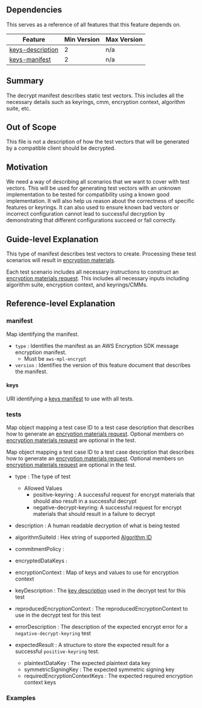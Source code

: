 [//]: # "Copyright Amazon.com Inc. or its affiliates. All Rights Reserved."
[//]: # "SPDX-License-Identifier: CC-BY-SA-4.0"

## Dependencies

This serves as a reference of all features that this feature depends on.

| Feature                                  | Min Version | Max Version |
| ---------------------------------------- | ----------- | ----------- |
| [keys-description](./key-description.md) | 2           | n/a         |
| [keys-manifest](./keys-manifest.md)      | 2           | n/a         |

## Summary

The decrypt manifest describes static test vectors.
This includes all the necessary details such as keyrings, cmm, encryption context, algorithm suite, etc.

## Out of Scope

This file is not a description of how the test vectors that will be generated by a compatible client should be decrypted.

## Motivation

We need a way of describing all scenarios that we want to cover with test vectors.
This will be used for generating test vectors with an unknown implementation
to be tested for compatibility using a known good implementation.
It will also help us reason about the correctness of specific features or keyrings.
It can also used to ensure known bad vectors or incorrect configuration cannot lead to successful decryption
by demonstrating that different configurations succeed or fail correctly.

## Guide-level Explanation

This type of manifest describes test vectors to create.
Processing these test scenarios will result in [encryption materials](../structures.md#encryption-materials).

Each test scenario includes all necessary instructions to construct
an [encryption materials request](../cmm-interface.md#encryption-materials-request).
This includes all necessary inputs including algorithm suite, encryption context, and keyrings/CMMs.

## Reference-level Explanation

### manifest

Map identifying the manifest.

- `type` : Identifies the manifest as an AWS Encryption SDK message encryption manifest.
  - Must be `aws-mpl-encrypt`
- `version` : Identifies the version of this feature document that describes the manifest.

#### keys

URI identifying a [keys manifest](./keys-manifest.md) to use with all tests.

### tests

Map object mapping a test case ID to a test case description
that describes how to generate an [encryption materials request](../cmm-interface.md#encryption-materials-request).
Optional members on [encryption materials request](../cmm-interface.md#encryption-materials-request)
are optional in the test.

Map object mapping a test case ID to a test case description
that describes how to generate an [encryption materials request](../cmm-interface.md#encryption-materials-request).
Optional members on [encryption materials request](../cmm-interface.md#encryption-materials-request)
are optional in the test.

- type : The type of test
  - Allowed Values
    - positive-keyring : A successful request for encrypt materials that should also result in a successful decrypt
    - negative-decrypt-keyring: A successful request for encrypt materials that should result in a failure to decrypt
- description : A human readable decryption of what is being tested

- algorithmSuiteId : Hex string of supported [Algorithm ID](../algorithm-suites.md#algorithm-suite-id)
- commitmentPolicy :
- encryptedDataKeys :
- encryptionContext : Map of keys and values to use for encryption context
- keyDescription : The [key description](./key-description.md) used in the decrypt test for this test
- reproducedEncryptionContext : The reproducedEncryptionContext to use in the decrypt test for this test
- errorDescription : The description of the expected encrypt error for a `negative-decrypt-keyring` test
- expectedResult : A structure to store the expected result for a successful `positive-keyring` test.
  - plaintextDataKey : The expected plaintext data key
  - symmetricSigningKey : The expected symmetric signing key
  - requiredEncryptionContextKeys : The expected required encryption context keys

### Examples

```json

```
